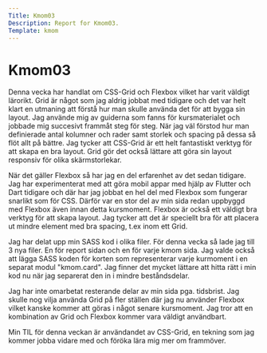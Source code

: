 ```yaml
---
Title: Kmom03
Description: Report for Kmom03.
Template: kmom
---
```


Kmom03
======

Denna vecka har handlat om CSS-Grid och Flexbox vilket har varit väldigt lärorikt. Grid är något
som jag aldrig jobbat med tidigare och det var helt klart en utmaning att förstå hur man skulle
använda det för att bygga sin layout. Jag använde mig av guiderna som fanns för kursmaterialet och
jobbade mig succesivt frammåt steg för steg. När jag väl förstod hur man definierade antal kolumner
och rader samt storlek och spacing på dessa så flöt allt på bättre. Jag tycker att CSS-Grid är ett
helt fantastiskt verktyg för att skapa en bra layout. Grid gör det också lättare att göra sin layout
responsiv för olika skärmstorlekar.

När det gäller Flexbox så har jag en del erfarenhet av det sedan tidigare. Jag har experimenterat med att göra mobil appar med hjälp av Flutter och Dart tidigare och där har jag jobbat en hel del med Flexbox som fungerar snarlikt som för CSS. Därför var en stor del av min sida redan uppbyggd med Flexbox även innan detta kursmoment. Flexbox är också ett väldigt bra verktyg för att skapa layout. Jag tycker att det är speciellt bra för att placera ut mindre element med bra spacing, t.ex inom ett Grid.

Jag har delat upp min SASS kod i olika filer. För denna vecka så lade jag till 3 nya filer. En för report sidan och en för varje kmom sida. Jag valde också att lägga SASS koden för korten som representerar varje kurmoment i en separat modul "kmom.card". Jag finner det mycket lättare att hitta rätt i min kod nu när jag separerat den in i mindre beståndsdelar.

Jag har inte omarbetat resterande delar av min sida pga. tidsbrist. Jag skulle nog vilja använda Grid på fler ställen där jag nu använder Flexbox vilket kanske kommer att göras i något senare kursmoment. Jag tror att en kombination av Grid och Flexbox kommer vara väldigt användbart.

Min TIL för denna veckan är användandet av CSS-Grid, en tekning som jag kommer jobba vidare med och föröka lära mig mer om frammöver.


